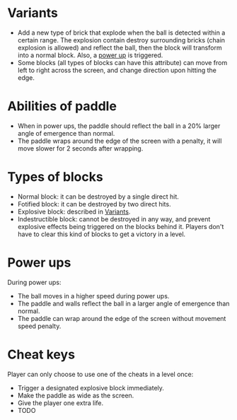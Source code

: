 # Variants

- Add a new type of brick that explode when the ball is detected within a certain range. The explosion contain destroy
  surrounding bricks (chain explosion is allowed) and reflect the ball, then the block will transform into a normal
  block. Also, a [power up](#power-ups) is triggered.
- Some blocks (all types of blocks can have this attribute) can move from left to right across the screen, and change
  direction upon hitting the edge.

# Abilities of paddle

- When in power ups, the paddle should reflect the ball in a 20% larger angle of emergence than normal.
- The paddle wraps around the edge of the screen with a penalty, it will move slower for 2 seconds after wrapping.

# Types of blocks

- Normal block: it can be destroyed by a single direct hit.
- Fotified block: it can be destroyed by two direct hits.
- Explosive block: described in [Variants](#variants).
- Indestructible block: cannot be destroyed in any way, and prevent explosive effects being triggered on the blocks
  behind it. Players don't have to clear this kind of blocks to get a victory in a level.

# Power ups

During power ups:

- The ball moves in a higher speed during power ups.
- The paddle and walls reflect the ball in a larger angle of emergence than normal.
- The paddle can wrap around the edge of the screen without movement speed penalty.

# Cheat keys

Player can only choose to use one of the cheats in a level once:
- Trigger a designated explosive block immediately.
- Make the paddle as wide as the screen.
- Give the player one extra life.
- TODO